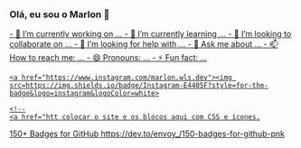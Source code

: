 ### Olá, eu sou o Marlon 👋
<div>
  
 <a href="https://github.com/marlitosdev">
   
  
</div>  

  <div>
  - 🔭 I’m currently working on ...
- 🌱 I’m currently learning ...
- 👯 I’m looking to collaborate on ...
- 🤔 I’m looking for help with ...
- 💬 Ask me about ...
- 📫 How to reach me: ...
- 😄 Pronouns: ...
- ⚡ Fun fact: ...
  
  </div>  

  <div>
 
    <a href="https://www.instagram.com/marlon.wls.dev"><img src=https://img.shields.io/badge/Instagram-E4405F?style=for-the-badge&logo=instagram&logoColor=white>
    
    <!--
    <a href="htt colocar o site e os blocos aqui com CSS e ícones.

150+ Badges for GitHub
https://dev.to/envoy_/150-badges-for-github-pnk
 
  >
          
  </div>  


<!--
**marlitosdev/marlitosdev** is a ✨ _special_ ✨ repository because its `README.md` (this file) appears on your GitHub profile.

Here are some ideas to get you started:

- 🔭 I’m currently working on ...
- 🌱 I’m currently learning ...
- 👯 I’m looking to collaborate on ...
- 🤔 I’m looking for help with ...
- 💬 Ask me about ...
- 📫 How to reach me: ...
- 😄 Pronouns: ...
- ⚡ Fun fact: ...
-->
